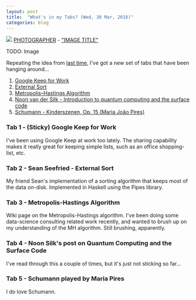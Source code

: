 ```yaml
---
layout: post
title:  "What's in my Tabs? (Wed, 30 Mar, 2016)"
categories: blog
---
```


<p class="attribution">
	<img src="images/" class="image fit" />
	<a href="">PHOTOGRAPHER</a> -
	<a href="">"IMAGE TITLE"</a>
</p>

TODO: Image

Repeating the idea from [last time](/blog/2016/02/17/1455690670-whats_in_my_tabs.html),
I've got a new set of tabs that have been hanging around...

<!--more-->

1. [Google Keep for Work](http://keep.google.com/)
2. [External Sort](https://github.com/sseefried/external-sort/blob/master/src/Data/ExternalSort/Internal.hs)
3. [Metropolis–Hastings Algorithm](https://en.wikipedia.org/wiki/Metropolis%E2%80%93Hastings_algorithm)
4. [Noon van der Silk - Introduction to quantum computing and the surface code](http://silky.github.io/posts/2014-09-09-intro-to-qc-and-the-surface-code.html)
5. [Schumann - Kinderszenen, Op. 15 (Maria João Pires)](https://www.youtube.com/watch?v=QiMFICjD5Hg)

### Tab 1 - (Sticky) Google Keep for Work

I've been using Google Keep at work too lately. The sharing capability makes it really
great for keeping simple lists, such as an office shopping-list, etc.

### Tab 2 - Sean Seefried - External Sort

My friend Sean's implementation of a sorting algorithm that keeps most of the data
on-disk. Implemented in Haskell using the Pipes library.

### Tab 3 - Metropolis-Hastings Algorithm

Wiki page on the Metropolis-Hastings algorithm. I've been doing some data-science
consulting related work recently, and wanted to brush up on my understanding
of the MH algorithm. Still brushing, apparently.

### Tab 4 - Noon Silk's post on Quantum Computing and the Surface Code

I've read through this a couple of times, but it's just not sticking so far...

### Tab 5 - Schumann played by Maria Pires

I do love Schumann.
